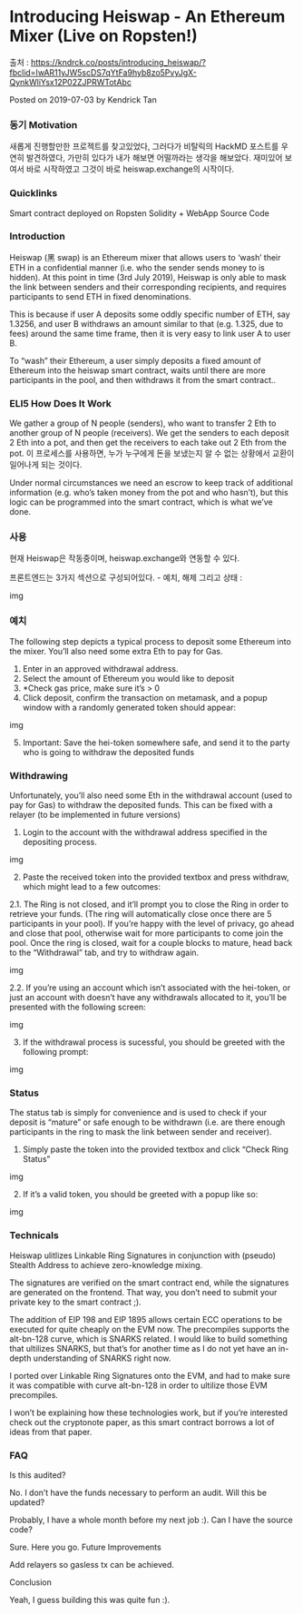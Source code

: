 # Introducing Heiswap - An Ethereum Mixer (Live on Ropsten!)

출처 : https://kndrck.co/posts/introducing_heiswap/?fbclid=IwAR11yJW5scDS7qYtFa9hyb8zo5PvyJgX-QynkWliYsx12P02ZJPRWTotAbc

Posted on 2019-07-03 by Kendrick Tan

### 동기 Motivation

새롭게 진행할만한 프로젝트를 찾고있었다, 그러다가 비탈릭의 HackMD 포스트를 우연히 발견하였다, 가만히 있다가 내가 해보면 어떨까라는 생각을 해보았다. 재미있어 보여서 바로 시작하였고 그것이 바로 heiswap.exchange의 시작이다. 

### Quicklinks

Smart contract deployed on Ropsten
Solidity + WebApp Source Code

### Introduction

Heiswap (黑 swap) is an Ethereum mixer that allows users to ‘wash’ their ETH in a confidential manner (i.e. who the sender sends money to is hidden). At this point in time (3rd July 2019), Heiswap is only able to mask the link between senders and their corresponding recipients, and requires participants to send ETH in fixed denominations.

This is because if user A deposits some oddly specific number of ETH, say 1.3256, and user B withdraws an amount similar to that (e.g. 1.325, due to fees) around the same time frame, then it is very easy to link user A to user B.

To “wash” their Ethereum, a user simply deposits a fixed amount of Ethereum into the heiswap smart contract, waits until there are more participants in the pool, and then withdraws it from the smart contract..

### ELI5 How Does It Work

We gather a group of N people (senders), who want to transfer 2 Eth to another group of N people (receivers). We get the senders to each deposit 2 Eth into a pot, and then get the receivers to each take out 2 Eth from the pot. 이 프로세스를 사용하면, 누가 누구에게 돈을 보냈는지 알 수 없는 상황에서 교환이 일어나게 되는 것이다.

Under normal circumstances we need an escrow to keep track of additional information (e.g. who’s taken money from the pot and who hasn’t), but this logic can be programmed into the smart contract, which is what we’ve done.

### 사용 

현재 Heiswap은 작동중이며, heiswap.exchange와 연동할 수 있다. 

프론트엔드는 3가지 섹션으로 구성되어있다. - 예치, 해제 그리고 상태 : 

img 

### 예치 

The following step depicts a typical process to deposit some Ethereum into the mixer. You’ll also need some extra Eth to pay for Gas.

1. Enter in an approved withdrawal address.
2. Select the amount of Ethereum you would like to deposit
3. *Check gas price, make sure it’s > 0
4. Click deposit, confirm the transaction on metamask, and a popup window with a randomly generated token should appear:

img 

5. Important: Save the hei-token somewhere safe, and send it to the party who is going to withdraw the deposited funds

### Withdrawing

Unfortunately, you’ll also need some Eth in the withdrawal account (used to pay for Gas) to withdraw the deposited funds. This can be fixed with a relayer (to be implemented in future versions)

1. Login to the account with the withdrawal address specified in the depositing process.

img

2. Paste the received token into the provided textbox and press withdraw, which might lead to a few outcomes:

2.1. The Ring is not closed, and it’ll prompt you to close the Ring in order to retrieve your funds. (The ring will automatically close once there are 5 participants in your pool). If you’re happy with the level of privacy, go ahead and close that pool, otherwise wait for more participants to come join the pool. Once the ring is closed, wait for a couple blocks to mature, head back to the “Withdrawal” tab, and try to withdraw again.

img 

2.2. If you’re using an account which isn’t associated with the hei-token, or just an account with doesn’t have any withdrawals allocated to it, you’ll be presented with the following screen:

img

3. If the withdrawal process is sucessful, you should be greeted with the following prompt:

img 

### Status

The status tab is simply for convenience and is used to check if your deposit is “mature” or safe enough to be withdrawn (i.e. are there enough participants in the ring to mask the link between sender and receiver).

1. Simply paste the token into the provided textbox and click “Check Ring Status”

img

2. If it’s a valid token, you should be greeted with a popup like so:

img

### Technicals

Heiswap ulitlizes Linkable Ring Signatures in conjunction with (pseudo) Stealth Address to achieve zero-knowledge mixing.

The signatures are verified on the smart contract end, while the signatures are generated on the frontend. That way, you don’t need to submit your private key to the smart contract ;).

The addition of EIP 198 and EIP 1895 allows certain ECC operations to be executed for quite cheaply on the EVM now. The precompiles supports the alt-bn-128 curve, which is SNARKS related. I would like to build something that ultilizes SNARKS, but that’s for another time as I do not yet have an in-depth understanding of SNARKS right now.

I ported over Linkable Ring Signatures onto the EVM, and had to make sure it was compatible with curve alt-bn-128 in order to ultilize those EVM precompiles.

I won’t be explaining how these technologies work, but if you’re interested check out the cryptonote paper, as this smart contract borrows a lot of ideas from that paper.

### FAQ

Is this audited?

No. I don’t have the funds necessary to perform an audit.
Will this be updated?

Probably, I have a whole month before my next job :).
Can I have the source code?

Sure. Here you go.
Future Improvements

Add relayers so gasless tx can be achieved.

Conclusion

Yeah, I guess building this was quite fun :).